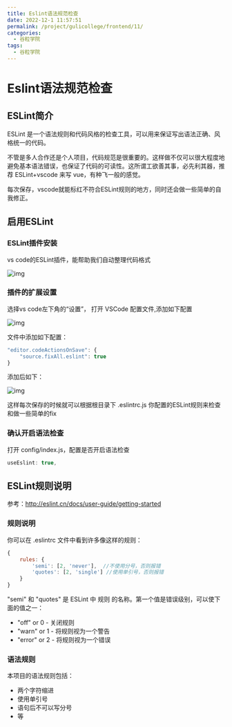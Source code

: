 ```yaml
---
title: Eslint语法规范检查
date: 2022-12-1 11:57:51
permalink: /project/gulicollege/frontend/11/
categories:
  - 谷粒学院
tags:
  - 谷粒学院
---
```


# Eslint语法规范检查

## ESLint简介

ESLint 是一个语法规则和代码风格的检查工具，可以用来保证写出语法正确、风格统一的代码。

不管是多人合作还是个人项目，代码规范是很重要的。这样做不仅可以很大程度地避免基本语法错误，也保证了代码的可读性。这所谓工欲善其事，必先利其器，推荐 ESLint+vscode 来写 vue，有种飞一般的感觉。

每次保存，vscode就能标红不符合ESLint规则的地方，同时还会做一些简单的自我修正。

## 启用ESLint

### ESLint插件安装

vs code的ESLint插件，能帮助我们自动整理代码格式 

![img](https://cdn.staticaly.com/gh/jinmunan/imgs@master/project/gulicollege/6ebfe40e-6c5b-4020-82ce-b8067589341.png)

### 插件的扩展设置

选择vs code左下角的“设置”， 打开 VSCode 配置文件,添加如下配置

![img](https://cdn.staticaly.com/gh/jinmunan/imgs@master/project/gulicollege/69870748-113f-4ef7-8766-61e21729b6ec.png)

文件中添加如下配置：

```js
"editor.codeActionsOnSave": {
    "source.fixAll.eslint": true
}
```

添加后如下：

![img](https://cdn.staticaly.com/gh/jinmunan/imgs@master/project/gulicollege/75dc4625-df36-4437-951d-121bf898d47b.png)

这样每次保存的时候就可以根据根目录下 .eslintrc.js 你配置的ESLint规则来检查和做一些简单的fix

### 确认开启语法检查

打开 config/index.js，配置是否开启语法检查

```js
useEslint: true,
```

## ESLint规则说明

参考：http://eslint.cn/docs/user-guide/getting-started

### 规则说明

你可以在 .eslintrc 文件中看到许多像这样的规则：

```js
{
    rules: {
        'semi': [2, 'never'],  //不使用分号，否则报错
        'quotes': [2, 'single'] //使用单引号，否则报错
    }
}
```

"semi" 和 "quotes" 是 ESLint 中 规则 的名称。第一个值是错误级别，可以使下面的值之一：

- "off" or 0 - 关闭规则
- "warn" or 1 - 将规则视为一个警告
- "error" or 2 - 将规则视为一个错误

### 语法规则

本项目的语法规则包括：

- 两个字符缩进
- 使用单引号
- 语句后不可以写分号
- 等